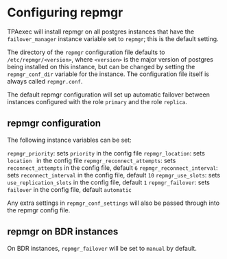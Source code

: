 # Configuring repmgr

TPAexec will install repmgr on all postgres instances that have the
`failover_manager` instance variable set to `repmgr`; this is the
default setting.

The directory of the `repmgr` configuration file defaults to
`/etc/repmgr/<version>`, where `<version>` is the major version
of postgres being installed on this instance, but can be
changed by setting the `repmgr_conf_dir` variable for the instance.
The configuration file itself is always called `repmgr.conf`.

The default repmgr configuration will set up automatic failover
between instances configured with the role `primary` and the role
`replica`.

## repmgr configuration

The following instance variables can be set:

`repmgr_priority`: sets `priority` in the config file
`repmgr_location`: sets `location ` in the config file
`repmgr_reconnect_attempts`: sets `reconnect_attempts` in the config file, default `6`
`repmgr_reconnect_interval`: sets `reconnect_interval` in the config file, default `10`
`repmgr_use_slots`: sets `use_replication_slots` in the config file, default `1`
`repmgr_failover`: sets `failover` in the config file, default `automatic`

Any extra settings in `repmgr_conf_settings` will also be passed through
into the repmgr config file.

## repmgr on BDR instances

On BDR instances, `repmgr_failover` will be set to `manual` by default.
